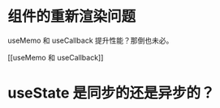 

# 组件的重新渲染问题

useMemo 和 useCallback 提升性能？那倒也未必。


[[useMemo 和 useCallback]]




# useState 是同步的还是异步的？

